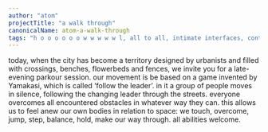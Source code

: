 ```yaml
---
author: "atom"
projectTitle: "a walk through"
canonicalName: atom-a-walk-through
tags: "h o o o o o o w w w w w l, all to all, intimate interfaces, contingency, dispersed collectivity, social choreography, spontaneous grassroots alternative, sports interest, joy acceleration, places of transparency, rhythm, repetition"
---
```

today, when the city has become a territory designed by urbanists and filled with crossings, benches, flowerbeds and fences, we invite you for a late-evening parkour session. our movement is be based on a game invented by Yamakasi, which is called ‘follow the leader’. in it a group of people moves in silence, following the changing leader through the streets. everyone overcomes all encountered obstacles in whatever way they can. this allows us to feel anew our own bodies in relation to space: we touch, overcome, jump, step, balance, hold, make our way through. all abilities welcome.
